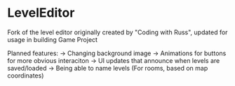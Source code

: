 # LevelEditor
 Fork of the level editor originally created by "Coding with Russ", updated for usage in building Game Project

 Planned features:
    → Changing background image
    → Animations for buttons for more obvious interaciton
    → UI updates that announce when levels are saved/loaded
    → Being able to name levels (For rooms, based on map coordinates)
